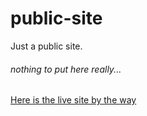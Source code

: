 # public-site
Just a public site.

###### nothing to put here really...

[Here is the live site by the way](https://trentonedwards.netlify.app/)
